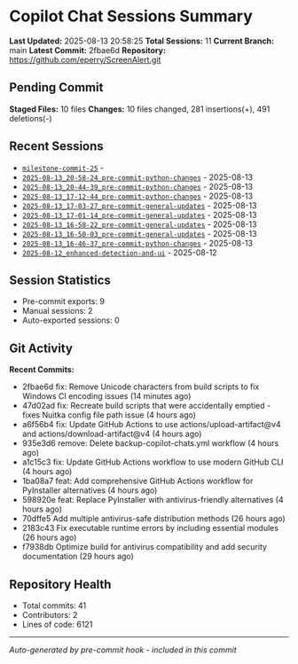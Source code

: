 # Copilot Chat Sessions Summary

**Last Updated:** 2025-08-13 20:58:25
**Total Sessions:** 11
**Current Branch:** main
**Latest Commit:** 2fbae6d
**Repository:** https://github.com/eperry/ScreenAlert.git

## Pending Commit

**Staged Files:** 10 files
**Changes:**  10 files changed, 281 insertions(+), 491 deletions(-)

## Recent Sessions

- [`milestone-commit-25`](C:/Users/Ed/OneDrive/Documents/Development/ScreenAlert/docs/copilot-chats/milestone-commit-25.md) - 
- [`2025-08-13_20-58-24_pre-commit-python-changes`](C:/Users/Ed/OneDrive/Documents/Development/ScreenAlert/docs/copilot-chats/2025-08-13_20-58-24_pre-commit-python-changes.md) - 2025-08-13
- [`2025-08-13_20-44-39_pre-commit-python-changes`](C:/Users/Ed/OneDrive/Documents/Development/ScreenAlert/docs/copilot-chats/2025-08-13_20-44-39_pre-commit-python-changes.md) - 2025-08-13
- [`2025-08-13_17-12-44_pre-commit-python-changes`](C:/Users/Ed/OneDrive/Documents/Development/ScreenAlert/docs/copilot-chats/2025-08-13_17-12-44_pre-commit-python-changes.md) - 2025-08-13
- [`2025-08-13_17-03-27_pre-commit-general-updates`](C:/Users/Ed/OneDrive/Documents/Development/ScreenAlert/docs/copilot-chats/2025-08-13_17-03-27_pre-commit-general-updates.md) - 2025-08-13
- [`2025-08-13_17-01-14_pre-commit-general-updates`](C:/Users/Ed/OneDrive/Documents/Development/ScreenAlert/docs/copilot-chats/2025-08-13_17-01-14_pre-commit-general-updates.md) - 2025-08-13
- [`2025-08-13_16-58-22_pre-commit-general-updates`](C:/Users/Ed/OneDrive/Documents/Development/ScreenAlert/docs/copilot-chats/2025-08-13_16-58-22_pre-commit-general-updates.md) - 2025-08-13
- [`2025-08-13_16-50-03_pre-commit-general-updates`](C:/Users/Ed/OneDrive/Documents/Development/ScreenAlert/docs/copilot-chats/2025-08-13_16-50-03_pre-commit-general-updates.md) - 2025-08-13
- [`2025-08-13_16-46-37_pre-commit-python-changes`](C:/Users/Ed/OneDrive/Documents/Development/ScreenAlert/docs/copilot-chats/2025-08-13_16-46-37_pre-commit-python-changes.md) - 2025-08-13
- [`2025-08-12_enhanced-detection-and-ui`](C:/Users/Ed/OneDrive/Documents/Development/ScreenAlert/docs/copilot-chats/2025-08-12_enhanced-detection-and-ui.md) - 2025-08-12

## Session Statistics

- Pre-commit exports: 9
- Manual sessions: 2
- Auto-exported sessions: 0

## Git Activity

**Recent Commits:**
- 2fbae6d fix: Remove Unicode characters from build scripts to fix Windows CI encoding issues (14 minutes ago)
- 47d02ad fix: Recreate build scripts that were accidentally emptied - fixes Nuitka config file path issue (4 hours ago)
- a6f56b4 fix: Update GitHub Actions to use actions/upload-artifact@v4 and actions/download-artifact@v4 (4 hours ago)
- 935e3d6 remove: Delete backup-copilot-chats.yml workflow (4 hours ago)
- a1c15c3 fix: Update GitHub Actions workflow to use modern GitHub CLI (4 hours ago)
- 1ba08a7 feat: Add comprehensive GitHub Actions workflow for PyInstaller alternatives (4 hours ago)
- 598920e feat: Replace PyInstaller with antivirus-friendly alternatives (4 hours ago)
- 70dffe5 Add multiple antivirus-safe distribution methods (26 hours ago)
- 2183c43 Fix executable runtime errors by including essential modules (26 hours ago)
- f7938db Optimize build for antivirus compatibility and add security documentation (29 hours ago)

## Repository Health

- Total commits: 41
- Contributors: 2
- Lines of code: 6121

---
*Auto-generated by pre-commit hook - included in this commit*
